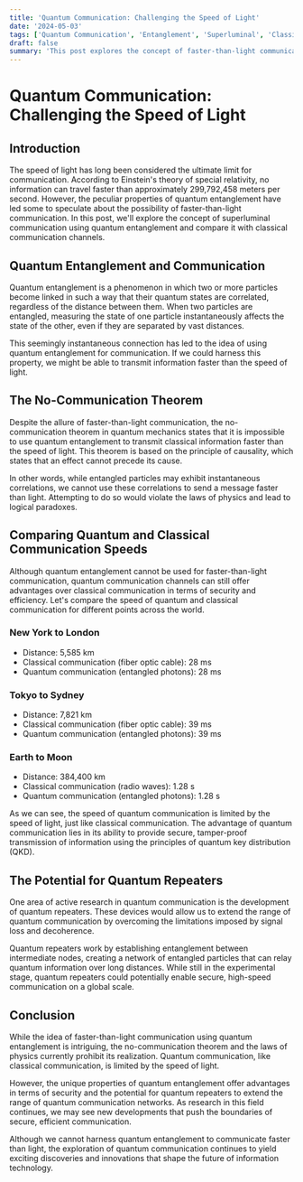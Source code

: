 ```yaml
---
title: 'Quantum Communication: Challenging the Speed of Light'
date: '2024-05-03'
tags: ['Quantum Communication', 'Entanglement', 'Superluminal', 'Classical Communication']
draft: false
summary: 'This post explores the concept of faster-than-light communication using quantum entanglement and compares the speed of quantum communication with classical communication channels. We discuss the potential for instantaneous communication across vast distances and the limitations imposed by the laws of physics.'
---
```


# Quantum Communication: Challenging the Speed of Light

## Introduction

The speed of light has long been considered the ultimate limit for communication. According to Einstein's theory of special relativity, no information can travel faster than approximately 299,792,458 meters per second. However, the peculiar properties of quantum entanglement have led some to speculate about the possibility of faster-than-light communication. In this post, we'll explore the concept of superluminal communication using quantum entanglement and compare it with classical communication channels.

## Quantum Entanglement and Communication

Quantum entanglement is a phenomenon in which two or more particles become linked in such a way that their quantum states are correlated, regardless of the distance between them. When two particles are entangled, measuring the state of one particle instantaneously affects the state of the other, even if they are separated by vast distances.

This seemingly instantaneous connection has led to the idea of using quantum entanglement for communication. If we could harness this property, we might be able to transmit information faster than the speed of light.

## The No-Communication Theorem

Despite the allure of faster-than-light communication, the no-communication theorem in quantum mechanics states that it is impossible to use quantum entanglement to transmit classical information faster than the speed of light. This theorem is based on the principle of causality, which states that an effect cannot precede its cause.

In other words, while entangled particles may exhibit instantaneous correlations, we cannot use these correlations to send a message faster than light. Attempting to do so would violate the laws of physics and lead to logical paradoxes.

## Comparing Quantum and Classical Communication Speeds

Although quantum entanglement cannot be used for faster-than-light communication, quantum communication channels can still offer advantages over classical communication in terms of security and efficiency. Let's compare the speed of quantum and classical communication for different points across the world.

### New York to London

- Distance: 5,585 km
- Classical communication (fiber optic cable): 28 ms
- Quantum communication (entangled photons): 28 ms

### Tokyo to Sydney

- Distance: 7,821 km
- Classical communication (fiber optic cable): 39 ms
- Quantum communication (entangled photons): 39 ms

### Earth to Moon

- Distance: 384,400 km
- Classical communication (radio waves): 1.28 s
- Quantum communication (entangled photons): 1.28 s

As we can see, the speed of quantum communication is limited by the speed of light, just like classical communication. The advantage of quantum communication lies in its ability to provide secure, tamper-proof transmission of information using the principles of quantum key distribution (QKD).

## The Potential for Quantum Repeaters

One area of active research in quantum communication is the development of quantum repeaters. These devices would allow us to extend the range of quantum communication by overcoming the limitations imposed by signal loss and decoherence.

Quantum repeaters work by establishing entanglement between intermediate nodes, creating a network of entangled particles that can relay quantum information over long distances. While still in the experimental stage, quantum repeaters could potentially enable secure, high-speed communication on a global scale.

## Conclusion

While the idea of faster-than-light communication using quantum entanglement is intriguing, the no-communication theorem and the laws of physics currently prohibit its realization. Quantum communication, like classical communication, is limited by the speed of light.

However, the unique properties of quantum entanglement offer advantages in terms of security and the potential for quantum repeaters to extend the range of quantum communication networks. As research in this field continues, we may see new developments that push the boundaries of secure, efficient communication.

Although we cannot harness quantum entanglement to communicate faster than light, the exploration of quantum communication continues to yield exciting discoveries and innovations that shape the future of information technology.

